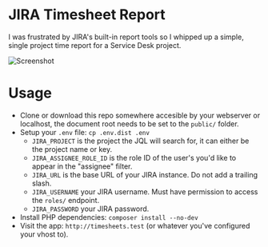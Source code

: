 # JIRA Timesheet Report
I was frustrated by JIRA's built-in report tools so I whipped up a simple, single project time report for a Service Desk project.

![Screenshot](https://i.imgur.com/WDB6FXi.gif)

# Usage
* Clone or download this repo somewhere accesible by your webserver or localhost, the document root needs to be set to the `public/` folder.
* Setup your `.env` file: `cp .env.dist .env`
  * `JIRA_PROJECT` is the project the JQL will search for, it can either be the project name or key.
  * `JIRA_ASSIGNEE_ROLE_ID` is the role ID of the user's you'd like to appear in the "assignee" filter.
  * `JIRA_URL` is the base URL of your JIRA instance. Do not add a trailing slash.
  * `JIRA_USERNAME` your JIRA username. Must have permission to access the `roles/` endpoint.
  * `JIRA_PASSWORD` your JIRA password.
* Install PHP dependencies: `composer install --no-dev`
* Visit the app: `http://timesheets.test` (or whatever you've configured your vhost to).

